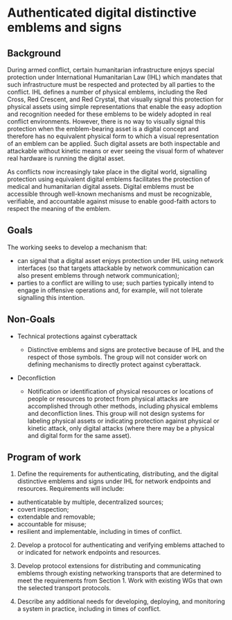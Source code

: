 # Authenticated digital distinctive emblems and signs

## Background

During armed conflict, certain humanitarian infrastructure enjoys special protection under International Humanitarian Law (IHL) which mandates that such infrastructure must be respected and protected by all parties to the conflict.
IHL defines a number of physical emblems, including the Red Cross, Red Crescent, and Red Crystal, that visually signal this protection for physical assets using simple representations that enable the easy adoption and recognition needed for these emblems to be widely adopted in real conflict environments.
However, there is no way to visually signal this protection when the emblem-bearing asset is a digital concept and therefore has no equivalent physical form to which a visual representation of an emblem can be applied. Such digital assets are both inspectable and attackable without kinetic means or ever seeing the visual form of whatever real hardware is running the digital asset. 

As conflicts now increasingly take place in the digital world, signalling protection using equivalent digital emblems facilitates the protection of medical and humanitarian digital assets.
Digital emblems must be accessible through well-known mechanisms and must be recognizable, verifiable, and accountable against misuse to enable good-faith actors to respect the meaning of the emblem.

## Goals

The working seeks to develop a mechanism that:

- can signal that a digital asset enjoys protection under IHL using network interfaces (so that targets attackable by network communication can also present emblems through network communication);
- parties to a conflict are willing to use; such parties typically intend to engage in offensive operations and, for example, will not tolerate signalling this intention.

## Non-Goals

* Technical protections against cyberattack
  * Distinctive emblems and signs are protective because of IHL and the respect of those symbols. The group will not consider work on defining mechanisms to directly protect against cyberattack.

* Deconfliction
  * Notification or identification of physical resources or locations of people or resources to protect from physical attacks are accomplished through other methods, including physical emblems and deconfliction lines. This group will not design systems for labeling physical assets or indicating protection against physical or kinetic attack, only digital attacks (where there may be a physical and digital form for the same asset).

## Program of work

1. Define the requirements for authenticating, distributing, and the digital distinctive emblems and signs under IHL for network endpoints and resources. Requirements will include: 
* authenticatable by multiple, decentralized sources; 
* covert inspection; 
* extendable and removable; 
* accountable for misuse; 
* resilient and implementable, including in times of conflict.

2. Develop a protocol for authenticating and verifying emblems attached to or indicated for network endpoints and resources.

3. Develop protocol extensions for distributing and communicating emblems through existing networking transports that are determined to meet the requirements from Section 1. Work with existing WGs that own the selected transport protocols.

4. Describe any additional needs for developing, deploying, and monitoring a system in practice, including in times of conflict.
